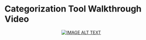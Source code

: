  
# Categorization Tool Walkthrough Video
 
<div align="center">
  <a href="https://www.youtube.com/watch?v=RLuxtc8vUzM"><img src="https://img.youtube.com/vi/RLuxtc8vUzM/0.jpg" alt="IMAGE ALT TEXT"></a>
</div>
